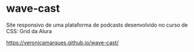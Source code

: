 # wave-cast
Site responsivo de uma plataforma de podcasts desenvolvido no curso de CSS: Grid da Alura

https://veronicamarques.github.io/wave-cast/
